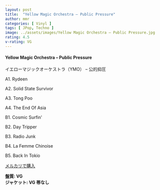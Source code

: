 ```yaml
---
layout: post
title:  "Yellow Magic Orchestra – Public Pressure"
author: mmr
categories: [ Vinyl ]
tags: [ JPop, Techno ]
image: ../assets/images/Yellow Magic Orchestra – Public Pressure.jpg
rating: 4.5
v-rating: VG
---
```


#### Yellow Magic Orchestra – Public Pressure

イエローマジックオーケストラ（YMO） – 公的抑圧

A1. Rydeen

A2. Solid State Survivor

A3. Tong Poo

A4. The End Of Asia

B1. Cosmic Surfin'

B2. Day Tripper

B3. Radio Junk

B4. La Femme Chinoise

B5. Back In Tokio


[メルカリで購入](https://jp.mercari.com/item/m68419972040)

<div class="mt-4 mb-4 d-flex align-items-center">
<strong class="mr-1">盤質: VG</strong>
</div>
<div class="mt-4 mb-4 d-flex align-items-center">
<strong class="mr-1">ジャケット: VG 帯なし</strong>
</div>
